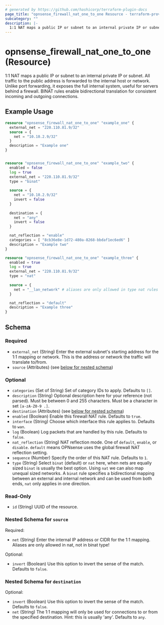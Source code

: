 ```yaml
---
# generated by https://github.com/hashicorp/terraform-plugin-docs
page_title: "opnsense_firewall_nat_one_to_one Resource - terraform-provider-opnsense"
subcategory: ""
description: |-
  1:1 NAT maps a public IP or subnet to an internal private IP or subnet. All traffic to the public address is forwarded to the internal host or network. Unlike port forwarding, it exposes the full internal system, useful for servers behind a firewall. BINAT rules enable bidirectional translation for consistent incoming and outgoing connections.
---
```


# opnsense_firewall_nat_one_to_one (Resource)

1:1 NAT maps a public IP or subnet to an internal private IP or subnet. All traffic to the public address is forwarded to the internal host or network. Unlike port forwarding, it exposes the full internal system, useful for servers behind a firewall. BINAT rules enable bidirectional translation for consistent incoming and outgoing connections.

## Example Usage

```terraform
resource "opnsense_firewall_nat_one_to_one" "example_one" {
  external_net = "220.110.81.9/32"
  source = {
    net = "10.10.2.9/32"
  }
  description = "Example one"
}


resource "opnsense_firewall_nat_one_to_one" "example_two" {
  enabled = false
  log = true
  external_net = "220.110.81.9/32"
  type = "binat"
  
  source = {
    net = "10.10.2.9/32"
    invert = false
  }
  
  destination = {
    net = "any"
    invert = false
  }

  nat_reflection = "enable"
  categories = [ "8cb36e8e-1d72-480a-8268-bbdaf1ec6ed6" ]
  description = "Example two"
}

resource "opnsense_firewall_nat_one_to_one" "example_three" {
  enabled = true
  log = true
  external_net = "220.110.81.9/32"
  type = "nat"
  
  source = {
    net = "__lan_network" # aliases are only allowed in type nat rules
  }

  nat_reflection = "default"
  description = "Example three"
}
```

<!-- schema generated by tfplugindocs -->
## Schema

### Required

- `external_net` (String) Enter the external subnet's starting address for the 1:1 mapping or network. This is the address or network the traffic will translate to/from.
- `source` (Attributes) (see [below for nested schema](#nestedatt--source))

### Optional

- `categories` (Set of String) Set of category IDs to apply. Defaults to `[]`.
- `description` (String) Optional description here for your reference (not parsed). Must be between 0 and 255 characters. Must be a character in set `[a-zA-Z0-9 .]`.
- `destination` (Attributes) (see [below for nested schema](#nestedatt--destination))
- `enabled` (Boolean) Enable this firewall NAT rule. Defaults to `true`.
- `interface` (String) Choose which interface this rule applies to. Defaults to `wan`.
- `log` (Boolean) Log packets that are handled by this rule. Defaults to `false`.
- `nat_reflection` (String) NAT reflection mode. One of `default`, `enable`, or `disable`. `default` means OPNsense uses the global firewall NAT reflection setting.
- `sequence` (Number) Specify the order of this NAT rule. Defaults to `1`.
- `type` (String) Select `binat` (default) or `nat` here, when nets are equally sized `binat` is usually the best option. Using `nat` we can also map unequal sized networks. A `binat` rule specifies a bidirectional mapping between an external and internal network and can be used from both ends, `nat` only applies in one direction.

### Read-Only

- `id` (String) UUID of the resource.

<a id="nestedatt--source"></a>
### Nested Schema for `source`

Required:

- `net` (String) Enter the internal IP address or CIDR for the 1:1 mapping. Aliases are only allowed in nat, not in binat type!

Optional:

- `invert` (Boolean) Use this option to invert the sense of the match. Defaults to `false`.


<a id="nestedatt--destination"></a>
### Nested Schema for `destination`

Optional:

- `invert` (Boolean) Use this option to invert the sense of the match. Defaults to `false`.
- `net` (String) The 1:1 mapping will only be used for connections to or from the specified destination. Hint: this is usually 'any'. Defaults to `any`.
